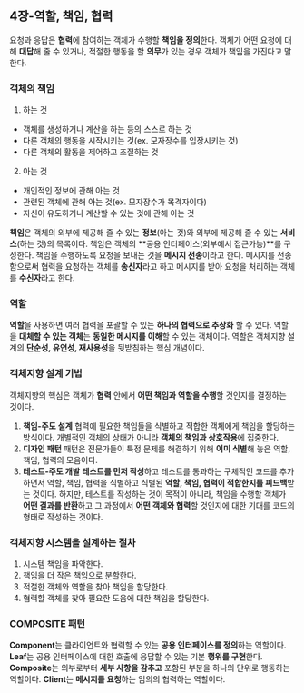 ## 4장-역할, 책임, 협력
요청과 응답은 **협력**에 참여하는 객체가 수행할 **책임을 정의**한다.
객체가 어떤 요청에 대해 **대답**해 줄 수 있거나, 적절한 행동을 할 **의무**가 있는 경우 객체가 책임을 가진다고 말한다.

### 객체의 책임
1. 하는 것
- 객체를 생성하거나 계산을 하는 등의 스스로 하는 것
- 다른 객체의 행동을 시작시키는 것(ex. 모자장수를 입장시키는 것)
- 다른 객체의 활동을 제어하고 조절하는 것
2. 아는 것
- 개인적인 정보에 관해 아는 것
- 관련된 객체에 관해 아는 것(ex. 모자장수가 목격자이다)
- 자신이 유도하거나 계산할 수 있는 것에 관해 아는 것

**책임**은 객체의 외부에 제공해 줄 수 있는 **정보**(아는 것)와 외부에 제공해 줄 수 있는 **서비스**(하는 것)의 목록이다.
책임은 객체의 **공용 인터페이스(외부에서 접근가능)**를 구성한다.
책임을 수행하도록 요청을 보내는 것을 **메시지 전송**이라고 한다.
메시지를 전송함으로써 협력을 요청하는 객체를 **송신자**라고 하고 메시지를 받아 요청을 처리하는 객체를 **수신자**라고 한다.

### 역할
**역할**을 사용하면 여러 협력을 포괄할 수 있는 **하나의 협력으로 추상화** 할 수 있다.
역할을 **대체할 수 있는 객체**는 **동일한 메시지를 이해**할 수 있는 객체이다.
역할은 객체지향 설계의 **단순성, 유연성, 재사용성**을 뒷받침하는 핵심 개념이다.

### 객체지향 설계 기법
객체지향의 핵심은 객체가 **협력** 안에서 **어떤 책임과 역할을 수행**할 것인지를 결정하는 것이다.
1. **책임-주도 설계**
협력에 필요한 책임들을 식별하고 적합한 객체에게 책임을 할당하는 방식이다.
개별적인 객체의 상태가 아니라 **객체의 책임과 상호작용**에 집중한다.
2. **디자인 패턴**
패턴은 전문가들이 특정 문제를 해결하기 위해 **이미 식별**해 놓은 역할, 책임, 협력의 모음이다.
3. **테스트-주도 개발**
**테스트를 먼저 작성**하고 테스트를 통과하는 구체적인 코드를 추가하면서 역할, 책임, 협력을 식별하고 식별된 **역할, 책임, 협력이 적합한지를 피드백**받는 것이다.
하지만, 테스트를 작성하는 것이 목적이 아니라, 책임을 수행할 객체가 **어떤 결과를 반환**하고 그 과정에서 **어떤 객체와 협력**할 것인지에 대한 기대를 코드의 형태로 작성하는 것이다.

### 객체지향 시스템을 설계하는 절차
1. 시스템 책임을 파악한다.
2. 책임을 더 작은 책임으로 분할한다.
3. 적절한 객체와 역할을 찾아 책임을 할당한다.
4. 협력할 객체를 찾아 필요한 도움에 대한 책임을 할당한다.

### COMPOSITE 패턴
**Component**는 클라이언트와 협력할 수 있는 **공용 인터페이스를 정의**하는 역할이다.
**Leaf**는 공용 인터페이스에 대한 호출에 응답할 수 있는 기본 **행위를 구현**한다.
**Composite**는 외부로부터 **세부 사항을 감추고** 포함된 부분을 하나의 단위로 행동하는 역할이다.
**Client**는 **메시지를 요청**하는 임의의 협력하는 역할이다.
